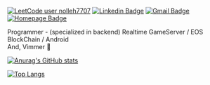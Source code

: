 [![LeetCode user nolleh7707](https://img.shields.io/badge/dynamic/json?style=flat&labelColor=black&color=%23ffa116&label=Solved&query=solvedOverTotal&url=https%3A%2F%2Fleetcode-badge.vercel.app%2Fapi%2Fusers%2Fnolleh7707&logo=leetcode&logoColor=yellow)](https://leetcode.com/nolleh7707/)
[![Linkedin Badge](https://img.shields.io/badge/-LinkedIn-blue?style=flat-square&logo=Linkedin&logoColor=white&link=https://www.linkedin.com/in/%EA%B2%BD%EB%AF%B8-%EA%B9%80-a9805a82/)](https://www.linkedin.com/in/%EA%B2%BD%EB%AF%B8-%EA%B9%80-a9805a82/)
[![Gmail Badge](https://img.shields.io/badge/Gmail-d14836?style=flat-square&logo=Gmail&logoColor=white&link=mailto:nolleh7707@gmail.com)](mailto:nolleh7707@gmail.com)
[![Homepage Badge](https://img.shields.io/badge/Homepage-009BD5?logo=homepage&logoColor=fff&style=flat)](https://nolleh.vercel.app)  
  
Programmer - (specialized in backend) Realtime GameServer / EOS BlockChain / Android  
And, Vimmer 🥰


[![Anurag's GitHub stats](https://github-readme-stats.vercel.app/api?username=nolleh&show_icons=true&theme=dark)](https://github.com/nolleh)

[![Top Langs](https://github-readme-stats.vercel.app/api/top-langs/?username=nolleh&theme=dark&exclude_repo=nolleh.github.io)](https://github.com/nolleh)
